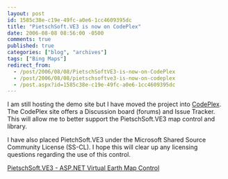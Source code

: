 ```yaml
---
layout: post
id: 1585c38e-c19e-49fc-a0e6-1cc4609395dc
title: "PietschSoft.VE3 is now on CodePlex"
date: 2006-08-08 08:56:00 -0500
comments: true
published: true
categories: ["blog", "archives"]
tags: ["Bing Maps"]
redirect_from: 
  - /post/2006/08/08/PietschSoftVE3-is-now-on-CodePlex
  - /post/2006/08/08/pietschsoftve3-is-now-on-codeplex
  - /post.aspx?id=1585c38e-c19e-49fc-a0e6-1cc4609395dc
---
```

<!-- more -->
<p>
I am still hosting the demo site but I have moved the project into <a href="http://www.codeplex.com/pietschsoftve3">CodePlex</a>. The CodePlex site offers a Discussion board (forums) and Issue Tracker. This will allow me to better support the PietschSoft.VE3 map control and library.
</p>
<p>
I have also placed PietchSoft.VE3 under the Microsoft Shared Source Community License (SS-CL). I hope this will clear up any licensing questions regarding the use of this control.
</p>
<p>
<a href="http://simplovation.com/Page/WebMapsVE.aspx">PietschSoft.VE3 - ASP.NET Virtual Earth Map Control</a>
</p>
